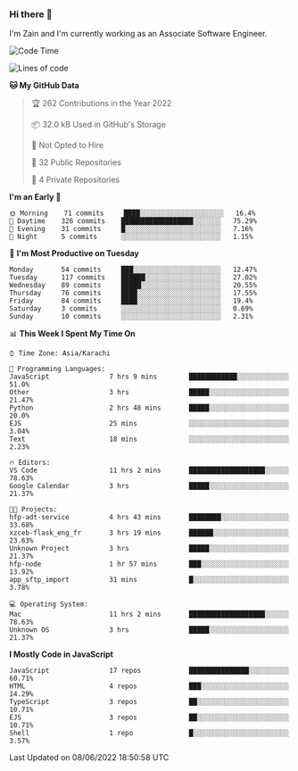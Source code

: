 ### Hi there 👋

I'm Zain and I'm currently working as an Associate Software Engineer.

<!--START_SECTION:waka-->
![Code Time](http://img.shields.io/badge/Code%20Time-0%20secs-blue)

![Lines of code](https://img.shields.io/badge/From%20Hello%20World%20I%27ve%20Written-3%20Million%20lines%20of%20code-blue)

**🐱 My GitHub Data** 

> 🏆 262 Contributions in the Year 2022
 > 
> 📦 32.0 kB Used in GitHub's Storage 
 > 
> 🚫 Not Opted to Hire
 > 
> 📜 32 Public Repositories 
 > 
> 🔑 4 Private Repositories  
 > 
**I'm an Early 🐤** 

```text
🌞 Morning    71 commits     ████░░░░░░░░░░░░░░░░░░░░░   16.4% 
🌆 Daytime    326 commits    ██████████████████░░░░░░░   75.29% 
🌃 Evening    31 commits     █░░░░░░░░░░░░░░░░░░░░░░░░   7.16% 
🌙 Night      5 commits      ░░░░░░░░░░░░░░░░░░░░░░░░░   1.15%

```
📅 **I'm Most Productive on Tuesday** 

```text
Monday       54 commits     ███░░░░░░░░░░░░░░░░░░░░░░   12.47% 
Tuesday      117 commits    ██████░░░░░░░░░░░░░░░░░░░   27.02% 
Wednesday    89 commits     █████░░░░░░░░░░░░░░░░░░░░   20.55% 
Thursday     76 commits     ████░░░░░░░░░░░░░░░░░░░░░   17.55% 
Friday       84 commits     ████░░░░░░░░░░░░░░░░░░░░░   19.4% 
Saturday     3 commits      ░░░░░░░░░░░░░░░░░░░░░░░░░   0.69% 
Sunday       10 commits     ░░░░░░░░░░░░░░░░░░░░░░░░░   2.31%

```


📊 **This Week I Spent My Time On** 

```text
⌚︎ Time Zone: Asia/Karachi

💬 Programming Languages: 
JavaScript               7 hrs 9 mins        ████████████░░░░░░░░░░░░░   51.0% 
Other                    3 hrs               █████░░░░░░░░░░░░░░░░░░░░   21.47% 
Python                   2 hrs 48 mins       █████░░░░░░░░░░░░░░░░░░░░   20.0% 
EJS                      25 mins             ░░░░░░░░░░░░░░░░░░░░░░░░░   3.04% 
Text                     18 mins             ░░░░░░░░░░░░░░░░░░░░░░░░░   2.23%

🔥 Editors: 
VS Code                  11 hrs 2 mins       ███████████████████░░░░░░   78.63% 
Google Calendar          3 hrs               █████░░░░░░░░░░░░░░░░░░░░   21.37%

🐱‍💻 Projects: 
hfp-adt-service          4 hrs 43 mins       ████████░░░░░░░░░░░░░░░░░   33.68% 
xzceb-flask_eng_fr       3 hrs 19 mins       ██████░░░░░░░░░░░░░░░░░░░   23.63% 
Unknown Project          3 hrs               █████░░░░░░░░░░░░░░░░░░░░   21.37% 
hfp-node                 1 hr 57 mins        ███░░░░░░░░░░░░░░░░░░░░░░   13.92% 
app_sftp_import          31 mins             █░░░░░░░░░░░░░░░░░░░░░░░░   3.78%

💻 Operating System: 
Mac                      11 hrs 2 mins       ███████████████████░░░░░░   78.63% 
Unknown OS               3 hrs               █████░░░░░░░░░░░░░░░░░░░░   21.37%

```

**I Mostly Code in JavaScript** 

```text
JavaScript               17 repos            ███████████████░░░░░░░░░░   60.71% 
HTML                     4 repos             ███░░░░░░░░░░░░░░░░░░░░░░   14.29% 
TypeScript               3 repos             ██░░░░░░░░░░░░░░░░░░░░░░░   10.71% 
EJS                      3 repos             ██░░░░░░░░░░░░░░░░░░░░░░░   10.71% 
Shell                    1 repo              █░░░░░░░░░░░░░░░░░░░░░░░░   3.57%

```



 Last Updated on 08/06/2022 18:50:58 UTC
<!--END_SECTION:waka-->

<!--
**ZainAmjad68/ZainAmjad68** is a ✨ _special_ ✨ repository because its `README.md` (this file) appears on your GitHub profile.

Here are some ideas to get you started:

- 🔭 I’m currently working on ...
- 🌱 I’m currently learning ...
- 👯 I’m looking to collaborate on ...
- 🤔 I’m looking for help with ...
- 💬 Ask me about ...
- 📫 How to reach me: ...
- 😄 Pronouns: ...
- ⚡ Fun fact: ...
-->
